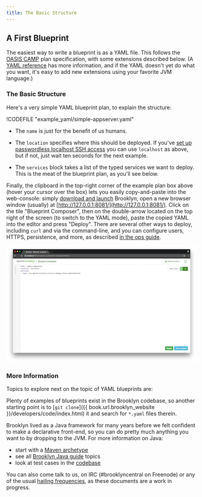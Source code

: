 ```yaml
---
title: The Basic Structure
---
```


## A First Blueprint

The easiest way to write a blueprint is as a YAML file.
This follows the  <a href="https://www.oasis-open.org/committees/camp/">OASIS CAMP</a> plan specification, 
with some extensions described below.
(A [YAML reference]({{book.path.docs}}/blueprints/yaml-reference.md) has more information,
and if the YAML doesn't yet do what you want,
it's easy to add new extensions using your favorite JVM language.)

### The Basic Structure

Here's a very simple YAML blueprint plan, to explain the structure:

!CODEFILE "example_yaml/simple-appserver.yaml"

* The `name` is just for the benefit of us humans.

* The `location` specifies where this should be deployed.
  If you've [set up passwordless localhost SSH access]({{book.path.docs}}/locations/index.md#localhost) 
  you can use `localhost` as above, but if not, just wait ten seconds for the next example.
  
* The `services` block takes a list of the typed services we want to deploy.
  This is the meat of the blueprint plan, as you'll see below.

Finally, the clipboard in the top-right corner of the example plan box above (hover your cursor over the box)  lets you easily copy-and-paste into the web-console:
simply [download and launch]({{book.path.docs}}/start/running.md) Brooklyn, open a new browser window (usually) at [http://127.0.0.1:8081/](http://127.0.0.1:8081/).
Click on the tile "Blueprint Composer", then on the double-arrow located on the top right of the screen (to switch to the YAML mode),
paste the copied YAML into the editor and press "Deploy". 
There are several other ways to deploy, including `curl` and via the command-line,
and you can configure users, HTTPS, persistence, and more, 
as described [in the ops guide]({{book.path.docs}}/ops/index.md).

[![Web Console](web-console-yaml-700.png "YAML via Web Console")](web-console-yaml.png)



<!--
TODO building up children entities

-->



### More Information

Topics to explore next on the topic of YAML blueprints are:



Plenty of examples of blueprints exist in the Brooklyn codebase,
so another starting point is to [`git clone`]({{ book.url.brooklyn_website }}/developers/code/index.html) it
and search for `*.yaml` files therein.

Brooklyn lived as a Java framework for many years before we felt confident
to make a declarative front-end, so you can do pretty much anything you want to
by dropping to the JVM. For more information on Java:

* start with a [Maven archetype]({{book.path.docs}}/blueprints/java/archetype.md)
* see all [Brooklyn Java guide]({{book.path.docs}}/blueprints/java/index.md) topics
* look at test cases in the [codebase](https://github.com/apache/brooklyn)

You can also come talk to us, on IRC (#brooklyncentral on Freenode) or
any of the usual [hailing frequencies]({{book.url.brooklyn_website}}/community/),
as these documents are a work in progress.
